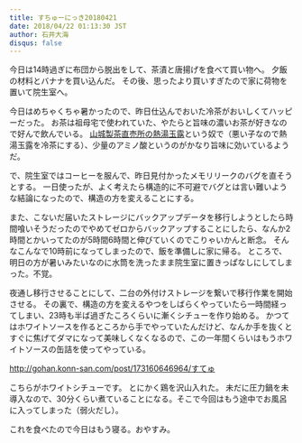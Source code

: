 ```yaml
---
title: すちゅーにっき20180421
date: 2018/04/22 01:13:30 JST
author: 石井大海
disqus: false
---
```


今日は14時過ぎに布団から脱出をして、茶漬と唐揚げを食べて買い物へ。
夕飯の材料とバナナを買い込んだ。
その後、思ったより買いすぎたので家に荷物を置いて院生室へ。

今日はめちゃくちゃ暑かったので、昨日仕込んでおいた冷茶がおいしくてハッピーだった。
お茶は祖母宅で使われていた、やたらと旨味の濃いお茶が好きなので好んで飲んでいる。
[山城製茶直売所の熱湯玉露][Ocha]という奴で（悪い子なので熱湯玉露を冷茶にする）、少量のアミノ酸というのがかなり旨味に効いているようだ。

で、院生室ではコーヒーを服んで、昨日見付かったメモリリークのバグを直そうとする。
一日使ったが、よく考えたら構造的に不可避でバグとは言い難いような結論になったので、構造の方を変えることにする。

また、こないだ届いたストレージにバックアップデータを移行しようとしたら時間喰いそうだったのでやめてゼロからバックアップすることにしたら、なんか2時間とかいってたのが5時間6時間と伸びていくのでこりゃいかんと断念。
そんなこんなで10時前になってしまったので、飯を準備しに家に帰る。
ところで、明日の方が暑いみたいなのに水筒を洗ったまま院生室に置きっぱなしにしてしまった。不覚。

夜通し移行させることにして、二台の外付けストレージを繋いで移行作業を開始させる。
その裏で、構造の方を変えるやつをしばらくやっていたら一時間経ってしまい、23時も半ば過ぎたころくらいに漸くシチューを作り始める。
かつてはホワイトソースを作るところから手でやっていたんだけど、なんか手を抜くとすぐに焦げてダマになって美味しくなくなるので、この一年間くらいはもうホワイトソースの缶詰を使ってやっている。

 <div class="tumblr-post" data-href="https://embed.tumblr.com/embed/post/NvJbxbG4ja_bU6ZaCP5BrA/173160646964" data-did="7bff09ebe4d86c8846a52f27d28f7980ead23f32"><a href="http://gohan.konn-san.com/post/173160646964/すてゅ">http://gohan.konn-san.com/post/173160646964/すてゅ</a></div>  <script async src="https://assets.tumblr.com/post.js"></script>

こちらがホワイトシチューです。
とにかく鶏を沢山入れた。
未だに圧力鍋を未導入なので、30分くらい煮ていることになる。そこで今回はもう途中でお風呂に入ってしまった（弱火だし）。

これを食べたので今日はもう寝る。おやすみ。

[Ocha]: http://chachabin.co.jp/products/detail.php?product_id=1151
